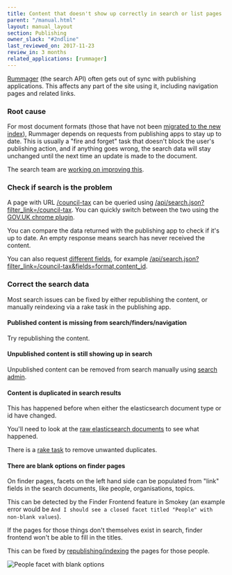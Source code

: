 ```yaml
---
title: Content that doesn't show up correctly in search or list pages
parent: "/manual.html"
layout: manual_layout
section: Publishing
owner_slack: "#2ndline"
last_reviewed_on: 2017-11-23
review_in: 3 months
related_applications: [rummager]
---
```


[Rummager](/apps/rummager.html) (the search API) often gets out of sync with
publishing applications. This affects any part of the site using it, including
navigation pages and related links.

### Root cause

For most document formats (those that have not been [migrated to the new
index](https://github.com/alphagov/rummager/blob/master/config/govuk_index/migrated_formats.yaml)),
Rummager depends on requests from publishing apps to stay
up to date. This is usually a "fire and forget" task that doesn't block
the user's publishing action, and if anything goes wrong, the search data
will stay unchanged until the next time an update is made to the document.

The search team are [working on improving
this](https://github.com/alphagov/rummager/blob/master/doc/arch/adr-004-transition-mainstream-to-publishing-api-index.md).

### Check if search is the problem

A page with URL [/council-tax](https://www.gov.uk/council-tax) can be queried using [/api/search.json?filter_link=/council-tax](https://www.gov.uk/api/search.json?filter_link=/council-tax). You can quickly
switch between the two using the [GOV.UK chrome
plugin](https://github.com/alphagov/govuk-toolkit-chrome).

You can compare the data returned with the publishing app to check if it's up
to date. An empty response means search has never received the content.

You can also request [different fields](/apis/search/fields.html), for example
[/api/search.json?filter_link=/council-tax&fields=format,content_id](https://www.gov.uk/api/search.json?filter_link=/council-tax&fields=format,content_id).

### Correct the search data

Most search issues can be fixed by either republishing the content, or manually
reindexing via a rake task in the publishing app.

#### Published content is missing from search/finders/navigation

Try republishing the content.

#### Unpublished content is still showing up in search

Unpublished content can be removed from search manually using [search admin](https://search-admin.publishing.service.gov.uk/).

#### Content is duplicated in search results

This has happened before when either the elasticsearch document type or id
have changed.

You'll need to look at the [raw elasticsearch documents](https://docs.publishing.service.gov.uk/manual/alerts/elasticsearch-cluster-health.html#view-a-live-dashboard) to see what happened.

There is a [rake task](https://github.com/alphagov/rummager/blob/master/lib/tasks/delete.rake)
to remove unwanted duplicates.

#### There are blank options on finder pages

On finder pages, facets on the left hand side can be populated from "link"
fields in the search documents, like people, organisations, topics.

This can be detected by the Finder Frontend feature in Smokey (an
example error would be `And I should see a closed facet titled
"People" with non-blank values`).

If the pages for those things don't themselves exist in search, finder frontend
won't be able to fill in the titles.

This can be fixed by [republishing/indexing](https://github.com/alphagov/publishing-api/blob/6f310279956fa6dc92d20ece62de5a59ebc63c56/lib/tasks/represent_downstream.rake#L62) the pages for those people.

![People facet with blank options](/images/blank-facets.png)
